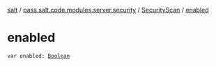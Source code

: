 [salt](../../index.md) / [pass.salt.code.modules.server.security](../index.md) / [SecurityScan](index.md) / [enabled](./enabled.md)

# enabled

`var enabled: `[`Boolean`](https://kotlinlang.org/api/latest/jvm/stdlib/kotlin/-boolean/index.html)